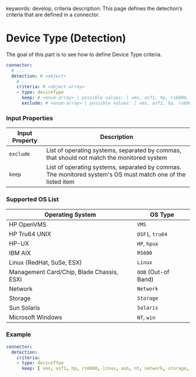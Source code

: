 keywords: develop, criteria
description: This page defines the detection’s criteria that are defined in a connector.

# Device Type (Detection)

The goal of this part is to see how to define Device Type criteria.

```yaml
connector:
  # ...
  detection: # <object>
    # ...
    criteria: # <object-array>
    - type: deviceType
      keep: # <enum-array> | possible values: [ vms, osf1, hp, rs6000, linux, oob, nt, network, storage, solaris, sunos ]
      exclude: # <enum-array> | possible values: [ vms, osf1, hp, rs6000, linux, oob, nt, network, storage, solaris, sunos ]
```

### Input Properties

| Input Property | Description |
| -------------- | ----------- |
| `exclude` | List of operating systems, separated by commas, that should not match the monitored system |
| `keep` | List of operating systems, separated by commas. The monitored system's OS must match one of the listed item |

### Supported OS List

| Operating System | OS Type |
| -------------- | ------------------ |
| HP OpenVMS | `VMS` |
| HP Tru64 UNIX | `OSF1`, `tru64` |
| HP-UX | `HP`, `hpux` |
| IBM AIX | `RS600` |
| Linux (RedHat, SuSe, ESX) | `Linux` |
| Management Card/Chip, Blade Chassis, ESXi | `OOB` (Out-of Band) |
| Network | `Network` |
| Storage | `Storage` |
| Sun Solaris | `Solaris` |
| Microsoft Windows | `NT`, `win` |

### Example

```yaml
connector:
  detection:
    criteria:
    - type: deviceTYpe
      keep: [ vms, osf1, hp, rs6000, linux, oob, nt, network, storage, solaris, sunos ]
```
